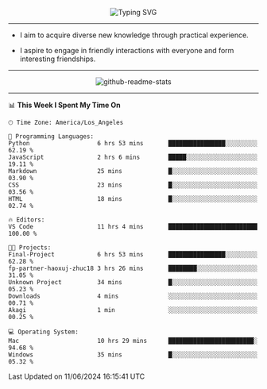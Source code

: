 <p align="center">
  <img src="https://readme-typing-svg.demolab.com?font=Fira+Code&weight=500&size=32&duration=2500&pause=1600&center=true&vCenter=true&random=false&width=1024&height=64&lines=Hi+there+%F0%9F%91%8B;I'm+delighted+you+could+make+it+here+%F0%9F%8E%89;I'm+Harry%2C+a+college+student+still+finding+my+way" alt="Typing SVG" />
</p>


---


- I aim to acquire diverse new knowledge through practical experience.

- I aspire to engage in friendly interactions with everyone and form interesting friendships.


---


<p align="center">
  <img src="https://github-readme-stats.vercel.app/api?username=Harry-Jing&show_icons=true" alt="github-readme-stats"/>
</p>


---

<!--START_SECTION:waka-->
📊 **This Week I Spent My Time On** 

```text
🕑︎ Time Zone: America/Los_Angeles

💬 Programming Languages: 
Python                   6 hrs 53 mins       ████████████████░░░░░░░░░   62.19 % 
JavaScript               2 hrs 6 mins        █████░░░░░░░░░░░░░░░░░░░░   19.11 % 
Markdown                 25 mins             █░░░░░░░░░░░░░░░░░░░░░░░░   03.90 % 
CSS                      23 mins             █░░░░░░░░░░░░░░░░░░░░░░░░   03.56 % 
HTML                     18 mins             █░░░░░░░░░░░░░░░░░░░░░░░░   02.74 % 

🔥 Editors: 
VS Code                  11 hrs 4 mins       █████████████████████████   100.00 % 

🐱‍💻 Projects: 
Final-Project            6 hrs 53 mins       ████████████████░░░░░░░░░   62.28 % 
fp-partner-haoxuj-zhuc18 3 hrs 26 mins       ████████░░░░░░░░░░░░░░░░░   31.05 % 
Unknown Project          34 mins             █░░░░░░░░░░░░░░░░░░░░░░░░   05.23 % 
Downloads                4 mins              ░░░░░░░░░░░░░░░░░░░░░░░░░   00.71 % 
Akagi                    1 min               ░░░░░░░░░░░░░░░░░░░░░░░░░   00.25 % 

💻 Operating System: 
Mac                      10 hrs 29 mins      ████████████████████████░   94.68 % 
Windows                  35 mins             █░░░░░░░░░░░░░░░░░░░░░░░░   05.32 % 
```


 Last Updated on 11/06/2024 16:15:41 UTC
<!--END_SECTION:waka-->
